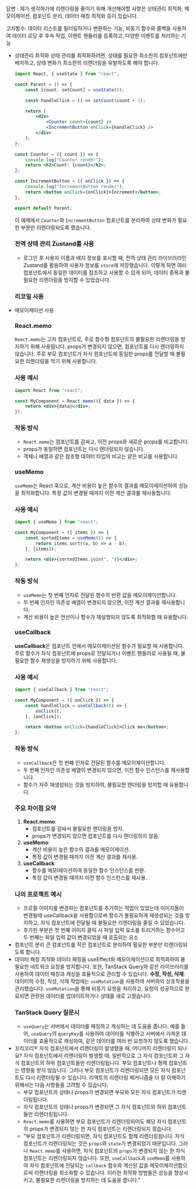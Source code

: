 답변 : 제가 생각하기에 리렌더링을 줄이기 위해 개선해야할 사항은 상태관리 최적화, 메모이제이션, 컴포넌트 분리, 데이터 패칭 최적화 등이 있습니다.

고차함수: 데이터 리스트를 필터링하거나 변환하는 기능, 비동기 함수와 콜백을 사용하여 데이터 로딩 후 후속 작업, 이벤트 핸들러를 등록하고, 다양한 이벤트를 처리하는 기능

-   상태관리 최적화
    상태 관리를 최적화하려면, 상태를 필요한 최소한의 컴포넌트에만 배치하고, 상태 변화가 최소한의 리렌더링을 유발하도록 해야 합니다.
    ```jsx
    import React, { useState } from "react";

    const Parent = () => {
        const [count, setCount] = useState(0);

        const handleClick = () => setCount(count + 1);

        return (
            <div>
                <Counter count={count} />
                <IncrementButton onClick={handleClick} />
            </div>
        );
    };

    const Counter = ({ count }) => {
        console.log("Counter render");
        return <h2>Count: {count}</h2>;
    };

    const IncrementButton = ({ onClick }) => {
        console.log("IncrementButton render");
        return <button onClick={onClick}>Increment</button>;
    };

    export default Parent;
    ```
    이 예제에서 `Counter`와 `IncrementButton` 컴포넌트를 분리하여 상태 변화가 필요한 부분만 리렌더링되도록 했습니다.
    ### 전역 상태 관리 **Zustand**를 사용
    -   로그인 후 사용자 이름과 배지 정보를 표시할 때, 전역 상태 관리 라이브러리인 Zustand를 활용하여 사용자 정보를 `store`에 저장했습니다. 이렇게 하면 여러 컴포넌트에서 동일한 데이터를 참조하고 사용할 수 있게 되어, 데이터 중복과 불필요한 리렌더링을 방지할 수 있었습니다.
    ### 리코일 사용
-   메모이제이션 사용
    ### React.memo
    `React.memo`는 고차 컴포넌트로, 주로 함수형 컴포넌트의 불필요한 리렌더링을 방지하기 위해 사용됩니다. props가 변경되지 않으면, 컴포넌트를 다시 렌더링하지 않습니다.
    주로 부모 컴포넌트가 자식 컴포넌트에 동일한 props를 전달할 때 불필요한 리렌더링을 막기 위해 사용합니다.
    ### 사용 예시
    ```jsx
    import React from "react";

    const MyComponent = React.memo(({ data }) => {
        return <div>{data}</div>;
    });
    ```
    ### 작동 방식
    -   `React.memo`는 컴포넌트를 감싸고, 이전 props와 새로운 props를 비교합니다.
    -   props가 동일하면 컴포넌트는 다시 렌더링되지 않습니다.
    -   객체나 배열과 같은 참조형 데이터 타입의 비교는 얕은 비교를 사용합니다.
    ### useMemo
    `useMemo`는 React 훅으로, 계산 비용이 높은 함수의 결과를 메모이제이션하여 성능을 최적화합니다. 특정 값이 변경될 때까지 이전 계산 결과를 재사용합니다.
    ### 사용 예시
    ```jsx
    import { useMemo } from "react";

    const MyComponent = ({ items }) => {
        const sortedItems = useMemo(() => {
            return items.sort((a, b) => a - b);
        }, [items]);

        return <div>{sortedItems.join(", ")}</div>;
    };
    ```
    ### 작동 방식
    -   `useMemo`는 첫 번째 인자로 전달된 함수의 반환 값을 메모이제이션합니다.
    -   두 번째 인자인 의존성 배열이 변경되지 않으면, 이전 계산 결과를 재사용합니다.
    -   계산 비용이 높은 연산이나 함수가 재실행되지 않도록 최적화할 때 유용합니다.
    ### useCallback
    **useCallback**은 컴포넌트 안에서 메모이제이션된 함수가 필요할 때 사용합니다. 주로 함수가 자식 컴포넌트에 props로 전달되거나 이벤트 핸들러로 사용될 때, 불필요한 함수 재생성을 방지하기 위해 사용합니다.
    ### 사용 예시
    ```jsx
    import { useCallback } from "react";

    const MyComponent = ({ onClick }) => {
        const handleClick = useCallback(() => {
            onClick();
        }, [onClick]);

        return <button onClick={handleClick}>Click me</button>;
    };
    ```
    ### 작동 방식
    -   `useCallback`은 첫 번째 인자로 전달된 함수를 메모이제이션합니다.
    -   두 번째 인자인 의존성 배열이 변경되지 않으면, 이전 함수 인스턴스를 재사용합니다.
    -   함수가 자주 재생성되는 것을 방지하여, 불필요한 렌더링을 방지할 때 유용합니다.
    ### 주요 차이점 요약
    1. **React.memo**:
        - 컴포넌트를 감싸서 불필요한 렌더링을 방지.
        - props가 변경되지 않으면 컴포넌트를 다시 렌더링하지 않음.
    2. **useMemo**:
        - 계산 비용이 높은 함수의 결과를 메모이제이션.
        - 특정 값이 변경될 때까지 이전 계산 결과를 재사용.
    3. **useCallback**:
        - 함수를 메모I제이션하여 동일한 함수 인스턴스를 반환.
        - 특정 값이 변경될 때까지 이전 함수 인스턴스를 재사용.
    ### 나의 프로젝트 예시
    -   프로필 이미지를 변경하는 컴포넌트를 추가하는 작업이 있었는데 이미지들이 변경될때 useCallback을 사용함으로써 함수가 불필요하게 재생성되는 것을 방지하고, 자식 컴포넌트에 전달될 때 불필요한 리렌더링을 줄일 수 있었습니다.
    -   추가한 부분은 첫 번째 이미지 클릭 시 파일 입력 요소를 트리거하는 함수이고 두 번째는 파일 입력 값이 변경되었을 때 호출되는 요소
-   컴포넌트 분리
    큰 컴포넌트를 작은 컴포넌트로 분리하여 필요한 부분만 리렌더링되도록 합니다.
-   데이터 패칭 최적화
    데이터 패칭을 useEffect와 메모이제이션으로 최적화하여 불필요한 네트워크 요청을 방지합니다. 또한, TanStack Query와 같은 라이브러리를 사용하여 데이터 패칭과 캐싱을 효율적으로 관리할 수 있습니다.
    **수정, 작성, 삭제**: 데이터의 수정, 작성, 삭제 작업에는 `useMutation`을 사용하여 서버와의 상호작용을 관리했습니다. `useMutation`을 통해 비동기 요청을 처리하고, 요청이 성공적으로 완료되면 관련된 데이터를 업데이트하거나 상태를 새로 고쳤습니다.
    ### TanStack Query 질문시
    -   `useQuery`는 서버에서 데이터를 패칭하고 캐싱하는 데 도움을 줍니다. 예를 들어, `useQuery`의 `queryKey`를 사용하여 데이터를 식별하고 서버에서 가져온 데이터를 효율적으로 캐싱하여, 같은 데이터를 여러 번 요청하지 않도록 했습니다.
-   꼬리꼬리➰ 자식 컴포넌트에서 리렌더링이 발생했을 때, 어디까지 리렌더링이 되나요?
    자식 컴포넌트에서 리렌더링이 발생할 때, 일반적으로 그 자식 컴포넌트와 그 자식 컴포넌트의 하위 컴포넌트들만 리렌더링됩니다. 부모 컴포넌트나 형제 컴포넌트는 영향을 받지 않습니다. 그러나 부모 컴포넌트가 리렌더링되면 모든 자식 컴포넌트도 다시 리렌더링될 수 있습니다.
    리액트의 리렌더링 메커니즘을 더 잘 이해하기 위해서는 다음 사항들을 고려할 수 있습니다:
    -   부모 컴포넌트의 상태나 props가 변경되면 부모와 모든 자식 컴포넌트가 리렌더링됩니다.
    -   자식 컴포넌트의 상태나 props가 변경되면 그 자식 컴포넌트와 하위 컴포넌트들만 리렌더링됩니다.
    -   `React.memo`를 사용하면 부모 컴포넌트가 리렌더링되어도 해당 자식 컴포넌트의 props가 변경되지 않는 한 자식 컴포넌트는 리렌더링되지 않습니다.
    -   "부모 컴포넌트가 리렌더링되면, 자식 컴포넌트도 함께 리렌더링됩니다. 자식 컴포넌트가 리렌더링되는 것은 `props`와 `state`가 변경되었기 때문입니다. 그러나 `React.memo`를 사용하면, 자식 컴포넌트의 `props`가 변경되지 않는 한 자식 컴포넌트는 리렌더링되지 않습니다. 또한, `useCallback`과 `useMemo`를 사용하여 자식 컴포넌트에 전달되는 `callback` 함수와 계산된 값을 메모이제이션함으로써 리렌더링을 최소화할 수 있습니다. 이러한 최적화 방법들은 성능을 향상시키고, 불필요한 리렌더링을 방지하는 데 도움을 줍니다."
